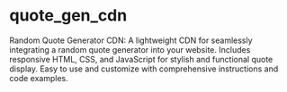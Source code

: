 # quote_gen_cdn
Random Quote Generator CDN: A lightweight CDN for seamlessly integrating a random quote generator into your website. Includes responsive HTML, CSS, and JavaScript for stylish and functional quote display. Easy to use and customize with comprehensive instructions and code examples.
